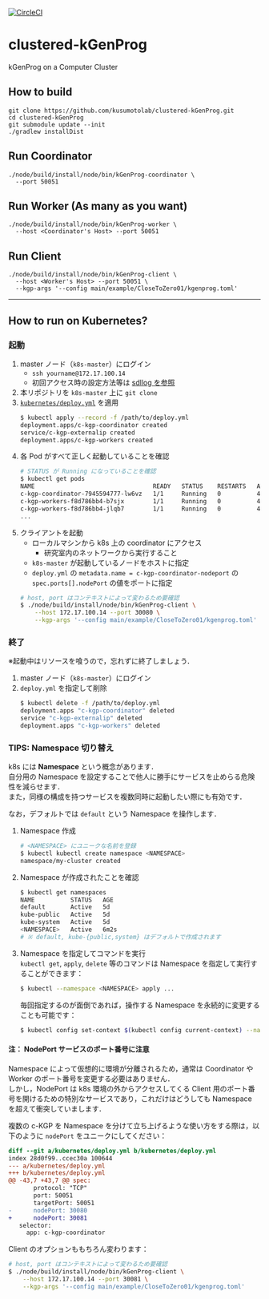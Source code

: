 [![CircleCI](https://circleci.com/gh/kusumotolab/clustered-kGenProg/tree/master.svg?style=svg&circle-token=7de79fe88bdd8eff9a276a35b460d988cc7a6100)](https://circleci.com/gh/kusumotolab/clustered-kGenProg/tree/master)

# clustered-kGenProg

kGenProg on a Computer Cluster

## How to build

```
git clone https://github.com/kusumotolab/clustered-kGenProg.git
cd clustered-kGenProg
git submodule update --init
./gradlew installDist
```

## Run Coordinator

```
./node/build/install/node/bin/kGenProg-coordinator \
  --port 50051
```

## Run Worker (As many as you want)

```
./node/build/install/node/bin/kGenProg-worker \
  --host <Coordinator's Host> --port 50051
```

## Run Client

```
./node/build/install/node/bin/kGenProg-client \
  --host <Worker's Host> --port 50051 \
  --kgp-args '--config main/example/CloseToZero01/kgenprog.toml'
```

---

## How to run on Kubernetes?

### 起動

1. master ノード（`k8s-master`）にログイン
    - `ssh yourname@172.17.100.14`
    - 初回アクセス時の設定方法等は [sdllog を参照](https://github.com/kusumotolab/sdllog/blob/master/logs/20190125-enpit-iaas-k8s.md#%E5%88%9D%E6%9C%9F%E3%83%A6%E3%83%BC%E3%82%B6%E5%90%8D%E3%83%91%E3%82%B9%E3%83%AF%E3%83%BC%E3%83%89%E3%81%AB%E3%81%A4%E3%81%84%E3%81%A6)
1. 本リポジトリを `k8s-master` 上に `git clone`
1. [`kubernetes/deploy.yml`](https://github.com/kusumotolab/clustered-kGenProg/blob/master/kubernetes/deploy.yml) を適用
    ```sh
    $ kubectl apply --record -f /path/to/deploy.yml
    deployment.apps/c-kgp-coordinator created
    service/c-kgp-externalip created
    deployment.apps/c-kgp-workers created
    ```
1. 各 Pod がすべて正しく起動していることを確認
    ```sh
    # STATUS が Running になっていることを確認
    $ kubectl get pods
    NAME                                 READY   STATUS    RESTARTS   AGE
    c-kgp-coordinator-7945594777-lw6vz   1/1     Running   0          43s
    c-kgp-workers-f8d786bb4-b7sjx        1/1     Running   0          43s
    c-kgp-workers-f8d786bb4-jlqb7        1/1     Running   0          43s
    ...
    ```
1. クライアントを起動
    - ローカルマシンから k8s 上の coordinator にアクセス
        - 研究室内のネットワークから実行すること
    - `k8s-master` が起動しているノードをホストに指定
    - `deploy.yml` の `metadata.name = c-kgp-coordinator-nodeport` の `spec.ports[].nodePort` の値をポートに指定
    ```sh
    # host, port はコンテキストによって変わるため要確認
    $ ./node/build/install/node/bin/kGenProg-client \
        --host 172.17.100.14 --port 30080 \
        --kgp-args '--config main/example/CloseToZero01/kgenprog.toml'
    ```


### 終了

※起動中はリソースを喰うので，忘れずに終了しましょう．

1. master ノード（`k8s-master`）にログイン
1. `deploy.yml` を指定して削除
    ```sh
    $ kubectl delete -f /path/to/deploy.yml
    deployment.apps "c-kgp-coordinator" deleted
    service "c-kgp-externalip" deleted
    deployment.apps "c-kgp-workers" deleted
    ```


### TIPS: Namespace 切り替え

k8s には **Namespace** という概念があります．  
自分用の Namespace を設定することで他人に勝手にサービスを止めらる危険性を減らせます．  
また，同様の構成を持つサービスを複数同時に起動したい際にも有効です．

なお，デフォルトでは `default` という Namespace を操作します．

1. Namespace 作成
    ```sh
    # <NAMESPACE> にユニークな名前を登録
    $ kubectl kubectl create namespace <NAMESPACE>
    namespace/my-cluster created
    ```
1. Namespace が作成されたことを確認
    ```sh
    $ kubectl get namespaces
    NAME          STATUS   AGE
    default       Active   5d
    kube-public   Active   5d
    kube-system   Active   5d
    <NAMESPACE>   Active   6m2s
    # ※ default, kube-{public,system} はデフォルトで作成されます
    ```
1. Namespace を指定してコマンドを実行  
    `kubectl get`, `apply`, `delete` 等のコマンドは Namespace を指定して実行することができます：
    ```sh
    $ kubectl --namespace <NAMESPACE> apply ...
    ```
    毎回指定するのが面倒であれば，操作する Namespace を永続的に変更することも可能です：
    ```sh
    $ kubectl config set-context $(kubectl config current-context) --namespace <NAMESPACE>
    ```


#### 注： NodePort サービスのポート番号に注意

Namespace によって仮想的に環境が分離されるため，通常は Coordinator や Worker のポート番号を変更する必要はありません．  
しかし，NodePort は k8s 環境の外からアクセスしてくる Client 用のポート番号を開けるための特別なサービスであり，これだけはどうしても Namespace を超えて衝突していまします．

複数の c-KGP を Namespace を分けて立ち上げるような使い方をする際は，以下のように `nodePort` をユニークにしてください：

```diff
diff --git a/kubernetes/deploy.yml b/kubernetes/deploy.yml
index 28d0f99..ccec30a 100644
--- a/kubernetes/deploy.yml
+++ b/kubernetes/deploy.yml
@@ -43,7 +43,7 @@ spec:
       protocol: "TCP"
       port: 50051
       targetPort: 50051
-      nodePort: 30080
+      nodePort: 30081
   selector:
     app: c-kgp-coordinator
```

Client のオプションももちろん変わります：

```sh
# host, port はコンテキストによって変わるため要確認
$ ./node/build/install/node/bin/kGenProg-client \
    --host 172.17.100.14 --port 30081 \
    --kgp-args '--config main/example/CloseToZero01/kgenprog.toml'
```
